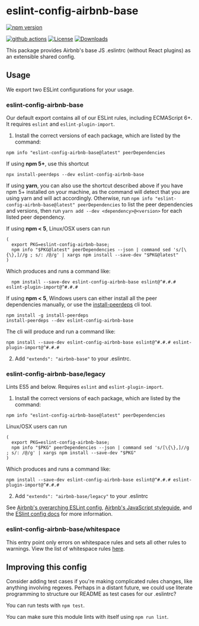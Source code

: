 # eslint-config-airbnb-base

[![npm version](https://badge.fury.io/js/eslint-config-airbnb-base.svg)](https://npmjs.org/package/eslint-config-airbnb-base)

[![github actions](https://img.shields.io/endpoint?url=https://github-actions-badge-u3jn4tfpocch.runkit.sh/airbnb/javascript)](https://github.com/airbnb/javascript/actions) [![License](https://img.shields.io/npm/l/eslint-config-airbnb-base.svg)](LICENSE.md) [![Downloads](https://img.shields.io/npm/dm/eslint-config-airbnb-base.svg)](https://npm-stat.com/charts.html?package=eslint-config-airbnb-base)

This package provides Airbnb's base JS .eslintrc (without React plugins) as an extensible shared config.

## Usage

We export two ESLint configurations for your usage.

### eslint-config-airbnb-base

Our default export contains all of our ESLint rules, including ECMAScript 6+. It requires `eslint` and `eslint-plugin-import`.

1. Install the correct versions of each package, which are listed by the command:

```
npm info "eslint-config-airbnb-base@latest" peerDependencies
```

If using **npm 5+**, use this shortcut

```
npx install-peerdeps --dev eslint-config-airbnb-base
```

If using **yarn**, you can also use the shortcut described above if you have npm 5+ installed on your machine, as the command will detect that you are using yarn and will act accordingly. Otherwise, run `npm info "eslint-config-airbnb-base@latest" peerDependencies` to list the peer dependencies and versions, then run `yarn add --dev <dependency>@<version>` for each listed peer dependency.

If using **npm < 5**, Linux/OSX users can run

```
(
  export PKG=eslint-config-airbnb-base;
  npm info "$PKG@latest" peerDependencies --json | command sed 's/[\{\},]//g ; s/: /@/g' | xargs npm install --save-dev "$PKG@latest"
)
```

Which produces and runs a command like:

```
  npm install --save-dev eslint-config-airbnb-base eslint@^#.#.# eslint-plugin-import@^#.#.#
```

If using **npm < 5**, Windows users can either install all the peer dependencies manually, or use the [install-peerdeps](https://github.com/nathanhleung/install-peerdeps) cli tool.

```
npm install -g install-peerdeps
install-peerdeps --dev eslint-config-airbnb-base
```

The cli will produce and run a command like:

```
npm install --save-dev eslint-config-airbnb-base eslint@^#.#.# eslint-plugin-import@^#.#.#
```

2. Add `"extends": "airbnb-base"` to your .eslintrc.

### eslint-config-airbnb-base/legacy

Lints ES5 and below. Requires `eslint` and `eslint-plugin-import`.

1. Install the correct versions of each package, which are listed by the command:

```
npm info "eslint-config-airbnb-base@latest" peerDependencies
```

Linux/OSX users can run

```
(
  export PKG=eslint-config-airbnb-base;
  npm info "$PKG" peerDependencies --json | command sed 's/[\{\},]//g ; s/: /@/g' | xargs npm install --save-dev "$PKG"
)
```

Which produces and runs a command like:

```
npm install --save-dev eslint-config-airbnb-base eslint@^#.#.# eslint-plugin-import@^#.#.#
```

2. Add `"extends": "airbnb-base/legacy"` to your .eslintrc

See [Airbnb's overarching ESLint config](https://npmjs.com/eslint-config-airbnb), [Airbnb's JavaScript styleguide](https://github.com/airbnb/javascript), and the [ESlint config docs](https://eslint.org/docs/user-guide/configuring#extending-configuration-files) for more information.

### eslint-config-airbnb-base/whitespace

This entry point only errors on whitespace rules and sets all other rules to warnings. View the list of whitespace rules [here](https://github.com/airbnb/javascript/blob/master/packages/eslint-config-airbnb-base/whitespace.js).

## Improving this config

Consider adding test cases if you're making complicated rules changes, like anything involving regexes. Perhaps in a distant future, we could use literate programming to structure our README as test cases for our .eslintrc?

You can run tests with `npm test`.

You can make sure this module lints with itself using `npm run lint`.
